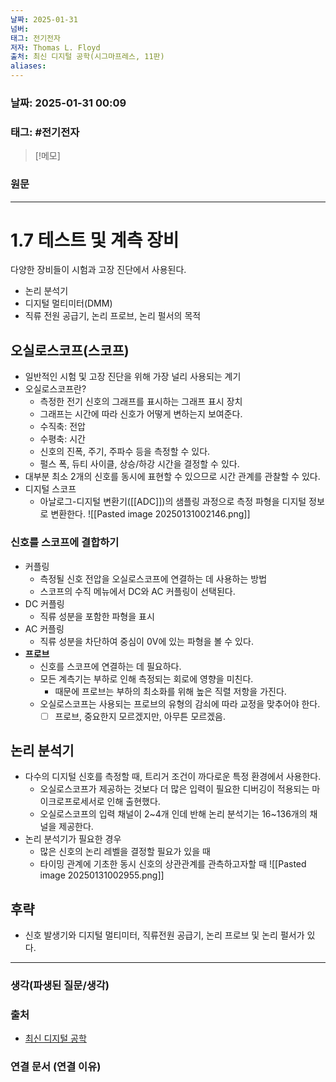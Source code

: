 ```yaml
---
날짜: 2025-01-31
넘버: 
태그: 전기전자
저자: Thomas L. Floyd
출처: 최신 디지털 공학(시그마프레스, 11판)
aliases:
---
```

### 날짜:  2025-01-31 00:09

### 태그: #전기전자

>[!메모]
>

### 원문
---
# 1.7 테스트 및 계측 장비
다양한 장비들이 시험과 고장 진단에서 사용된다.
- 논리 분석기
- 디지털 멀티미터(DMM)
- 직류 전원 공급기, 논리 프로브, 논리 펄서의 목적
## 오실로스코프(스코프)
- 일반적인 시험 및 고장 진단을 위해 가장 널리 사용되는 계기
- 오실로스코프란?
	- 측정한 전기 신호의 그래프를 표시하는 그래프 표시 장치
	- 그래프는 시간에 따라 신호가 어떻게 변하는지 보여준다.
	- 수직축: 전압
	- 수평축: 시간
	- 신호의 진폭, 주기, 주파수 등을 측정할 수 있다.
	- 펄스 폭, 듀티 사이클, 상승/하강 시간을 결정할 수 있다.
- 대부분 최소 2개의 신호를 동시에 표현할 수 있으므로 시간 관계를 관찰할 수 있다.
- 디지털 스코프
	- 아날로그-디지털 변환기([[ADC]])의 샘플링 과정으로 측정 파형을 디지털 정보로 변환한다.
![[Pasted image 20250131002146.png]]
### 신호를 스코프에 결합하기
- 커플링
	- 측정될 신호 전압을 오실로스코프에 연결하는 데 사용하는 방법
	- 스코프의 수직 메뉴에서 DC와 AC 커플링이 선택된다.
- DC 커플링
	- 직류 성분을 포함한 파형을 표시
- AC 커플링
	- 직류 성분을 차단하여 중심이 0V에 있는 파형을 볼 수 있다.
- **프로브**
	- 신호를 스코프에 연결하는 데 필요하다.
	- 모든 계측기는 부하로 인해 측정되는 회로에 영향을 미친다.
		- 때문에 프로브는 부하의 최소화를 위해 높은 직렬 저항을 가진다.
	- 오실로스코프는 사용되는 프로브의 유형의 감쇠에 따라 교정을 맞추어야 한다.
		- [ ] 프로브, 중요한지 모르겠지만, 아무튼 모르겠음.
## 논리 분석기
- 다수의 디지털 신호를 측정할 때, 트리거 조건이 까다로운 특정 환경에서 사용한다.
	- 오실로스코프가 제공하는 것보다 더 많은 입력이 필요한 디버깅이 적용되는 마이크로프로세서로 인해 출현했다.
	- 오실로스코프의 입력 채널이 2~4개 인데 반해 논리 분석기는 16~136개의 채널을 제공한다.
- 논리 분석기가 필요한 경우
	- 많은 신호의 논리 레벨을 결정할 필요가 있을 때
	- 타이밍 관계에 기초한 동시 신호의 상관관계를 관측하고자할 때
![[Pasted image 20250131002955.png]]
## 후략
- 신호 발생기와 디지털 멀티미터, 직류전원 공급기, 논리 프로브 및 논리 펄서가 있다.

---
### 생각(파생된 질문/생각)

### 출처
- [최신 디지털 공학](https://product.kyobobook.co.kr/detail/S000001810571)
### 연결 문서 (연결 이유)
